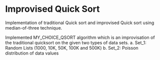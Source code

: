 # Improvised Quick Sort
Implementation of traditional Quick sort and improvised Quick sort using median-of-three technique.

Implemented MY_CHOICE_QSORT algorithm which is an improvisation of the traditional quicksort on the given two types of data sets. 
a. Set_1: Random Lists (1000, 10K, 50K, 100K and 500K) 
b. Set_2: Poisson distribution of data values 
